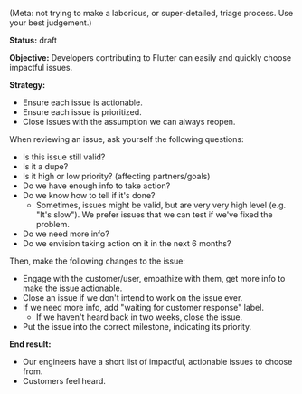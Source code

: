 (Meta: not trying to make a laborious, or super-detailed, triage process. Use your best judgement.)

**Status:** draft

**Objective:** Developers contributing to Flutter can easily and quickly choose impactful issues.

**Strategy:**

* Ensure each issue is actionable.
* Ensure each issue is prioritized. 
* Close issues with the assumption we can always reopen.

When reviewing an issue, ask yourself the following questions:

* Is this issue still valid?
* Is it a dupe?
* Is it high or low priority? (affecting partners/goals)
* Do we have enough info to take action?
* Do we know how to tell if it's done?
  * Sometimes, issues might be valid, but are very very high level (e.g. "It's slow"). We prefer issues that we can test if we've fixed the problem.
* Do we need more info?
* Do we envision taking action on it in the next 6 months?

Then, make the following changes to the issue:

* Engage with the customer/user, empathize with them, get more info to make the issue actionable.
* Close an issue if we don't intend to work on the issue ever.
* If we need more info, add "waiting for customer response" label.
  * If we haven't heard back in two weeks, close the issue.
* Put the issue into the correct milestone, indicating its priority.

**End result:**

* Our engineers have a short list of impactful, actionable issues to choose from.
* Customers feel heard.
